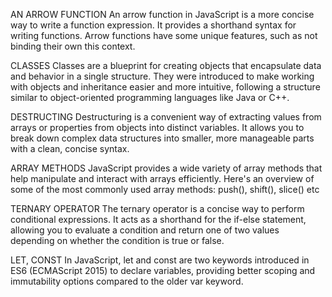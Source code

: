 AN ARROW FUNCTION
An arrow function in JavaScript is a more concise way to write a function expression. It provides a shorthand syntax for writing functions. Arrow functions have some unique features, such as not binding their own this context.

CLASSES
 Classes are a blueprint for creating objects that encapsulate data and behavior in a single structure. They were introduced to make working with objects and inheritance easier and more intuitive, following a structure similar to object-oriented
programming languages like Java or C++.


DESTRUCTING
Destructuring is a convenient way of extracting values from arrays or properties from objects into distinct variables. It allows you to break down complex data structures into smaller, more manageable parts with a clean, concise syntax.

ARRAY METHODS
JavaScript provides a wide variety of array methods that help manipulate and interact with arrays efficiently. Here's an overview of some of the most commonly used array methods:
 push(), shift(), slice() etc
 
TERNARY OPERATOR
The ternary operator is a concise way to perform conditional expressions. It acts as a shorthand for the if-else statement, allowing you to evaluate a condition and return one of two values depending on whether the condition is true or false.


LET, CONST
In JavaScript, let and const are two keywords introduced in ES6 (ECMAScript 2015) to declare variables, providing better scoping and immutability options compared to the older var keyword.
